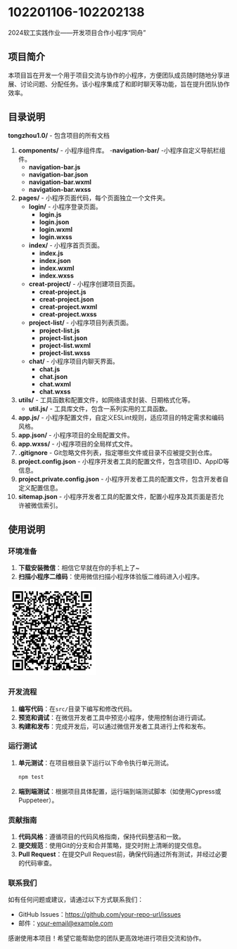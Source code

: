 # 102201106-102202138
2024软工实践作业——开发项目合作小程序“同舟”  

## 项目简介
本项目旨在开发一个用于项目交流与协作的小程序，方便团队成员随时随地分享进展、讨论问题、分配任务。该小程序集成了和即时聊天等功能，旨在提升团队协作效率。

## 目录说明

**tongzhou1.0/** - 包含项目的所有文档
1. **components/** - 小程序组件库。
   -**navigation-bar/** -小程序自定义导航栏组件。
     - **navigation-bar.js**
     - **navigation-bar.json**
     - **navigation-bar.wxml**
     - **navigation-bar.wxss**
2. **pages/** - 小程序页面代码，每个页面独立一个文件夹。
   - **login/** - 小程序登录页面。
     - **login.js**
     - **login.json**
     - **login.wxml**
     - **login.wxss**
   - **index/** - 小程序首页页面。
     - **index.js**
     - **index.json**
     - **index.wxml**
     - **index.wxss**
   - **creat-project/** - 小程序创建项目页面。
     - **creat-project.js**
     - **creat-project.json**
     - **creat-project.wxml**
     - **creat-project.wxss**
   - **project-list/** - 小程序项目列表页面。
     - **project-list.js**
     - **project-list.json**
     - **project-list.wxml**
     - **project-list.wxss**
   - **chat/** - 小程序项目内聊天界面。
     - **chat.js**
     - **chat.json**
     - **chat.wxml**
     - **chat.wxss**
3. **utils/** - 工具函数和配置文件，如网络请求封装、日期格式化等。
   - **util.js/** - 工具库文件，包含一系列实用的工具函数。
4. **app.js/** - 小程序配置文件，自定义ESLint规则，适应项目的特定需求和编码风格。
5. **app.json/** - 小程序项目的全局配置文件。
6. **app.wxss/** - 小程序项目的全局样式文件。
7. **.gitignore** - Git忽略文件列表，指定哪些文件或目录不应被提交到仓库。
8. **project.config.json** - 小程序开发者工具的配置文件，包含项目ID、AppID等信息。
9.  **project.private.config.json** - 小程序开发者工具的配置文件，包含开发者自定义配置信息。
10.   **sitemap.json** - 小程序开发者工具的配置文件，配置小程序及其页面是否允许被微信索引。

## 使用说明

### 环境准备

1. **下载安装微信**：相信它早就在你的手机上了~
2. **扫描小程序二维码**：使用微信扫描小程序体验版二维码进入小程序。
   
<img src="https://github.com/yimiancc/102201106-102202138/blob/main/wechat_images/oxpKb7WPYQzoN0vcDhKEFgbCk5m0.png" width="200" height="200"  alt="tongzhou"/><br/>

### 开发流程

1. **编写代码**：在`src/`目录下编写和修改代码。
2. **预览和调试**：在微信开发者工具中预览小程序，使用控制台进行调试。
3. **构建和发布**：完成开发后，可以通过微信开发者工具进行上传和发布。

### 运行测试

1. **单元测试**：在项目根目录下运行以下命令执行单元测试。
   ```bash
   npm test
   ```

2. **端到端测试**：根据项目具体配置，运行端到端测试脚本（如使用Cypress或Puppeteer）。

### 贡献指南

1. **代码风格**：遵循项目的代码风格指南，保持代码整洁和一致。
2. **提交规范**：使用Git的分支和合并策略，提交时附上清晰的提交信息。
3. **Pull Request**：在提交Pull Request前，确保代码通过所有测试，并经过必要的代码审查。

### 联系我们

如有任何问题或建议，请通过以下方式联系我们：
- GitHub Issues：https://github.com/your-repo-url/issues
- 邮件：your-email@example.com

感谢使用本项目！希望它能帮助您的团队更高效地进行项目交流和协作。
